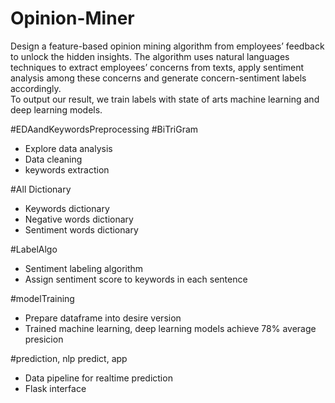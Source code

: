 # Opinion-Miner
Design a feature-based opinion mining algorithm
from employees’ feedback to unlock the hidden insights. 
The algorithm uses natural languages techniques to extract employees’ concerns from texts,
apply sentiment analysis among these concerns and generate concern-sentiment labels accordingly.  
To output our result, we train labels with state of arts machine learning and deep learning models.

#EDAandKeywordsPreprocessing
#BiTriGram
- Explore data analysis
- Data cleaning
- keywords extraction

#All Dictionary
- Keywords dictionary
- Negative words dictionary
- Sentiment words dictionary

#LabelAlgo
- Sentiment labeling algorithm
- Assign sentiment score to keywords in each sentence

#modelTraining
- Prepare dataframe into desire version
- Trained machine learning, deep learning models achieve 78% average presicion

#prediction, nlp predict, app
- Data pipeline for realtime prediction
- Flask interface
